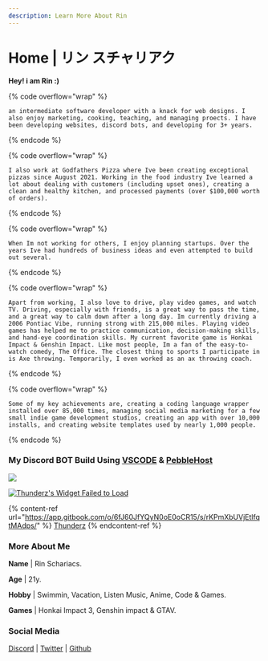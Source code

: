 ```yaml
---
description: Learn More About Rin
---
```


# Home | リン スチャリアク

**Hey! i am Rin :)**

{% code overflow="wrap" %}
```
an intermediate software developer with a knack for web designs. I also enjoy marketing, cooking, teaching, and managing proects. I have been developing websites, discord bots, and developing for 3+ years.
```
{% endcode %}

{% code overflow="wrap" %}
```
I also work at Godfathers Pizza where Ive been creating exceptional pizzas since August 2021. Working in the food industry Ive learned a lot about dealing with customers (including upset ones), creating a clean and healthy kitchen, and processed payments (over $100,000 worth of orders).
```
{% endcode %}

{% code overflow="wrap" %}
```
When Im not working for others, I enjoy planning startups. Over the years Ive had hundreds of business ideas and even attempted to build out several.
```
{% endcode %}

{% code overflow="wrap" %}
```
Apart from working, I also love to drive, play video games, and watch TV. Driving, especially with friends, is a great way to pass the time, and a great way to calm down after a long day. Im currently driving a 2006 Pontiac Vibe, running strong with 215,000 miles. Playing video games has helped me to practice communication, decision-making skills, and hand-eye coordination skills. My current favorite game is Honkai Impact & Genshin Impact. Like most people, Im a fan of the easy-to-watch comedy, The Office. The closest thing to sports I participate in is Axe throwing. Temporarily, I even worked as an ax throwing coach.
```
{% endcode %}

{% code overflow="wrap" %}
```
Some of my key achievements are, creating a coding language wrapper installed over 85,000 times, managing social media marketing for a few small indie game development studios, creating an app with over 10,000 installs, and creating website templates used by nearly 1,000 people.
```
{% endcode %}

### My Discord BOT Build Using [VSCODE](https://vscode.dev) & [PebbleHost](https://pebblehost.com/)

[![](https://discordbotlist.com/api/v1/bots/1063080384641904672/widget)](https://discordbotlist.com/bots/1063080384641904672)

[![Thunderz's Widget Failed to Load](https://discords.com/bots/api/bot/1063080384641904672/widget)](https://discords.com/bots/bots/1063080384641904672)

{% content-ref url="https://app.gitbook.com/o/6fJ60JfYQyN0oE0oCR15/s/rKPmXbUVjEtlfqtMAdps/" %}
[Thunderz](https://app.gitbook.com/o/6fJ60JfYQyN0oE0oCR15/s/rKPmXbUVjEtlfqtMAdps/)
{% endcontent-ref %}

### More About Me&#x20;

**Name** | Rin Schariacs.

**Age** | 21y.

**Hobby** | Swimmin, Vacation, Listen Music, Anime, Code & Games.

**Games** | Honkai Impact 3, Genshin impact & GTAV.

### Social Media

[Discord](https://dsc.bio/omurice) | [Twitter](https://twitter.com) | [Github](https://github.com/rinxyzz)
